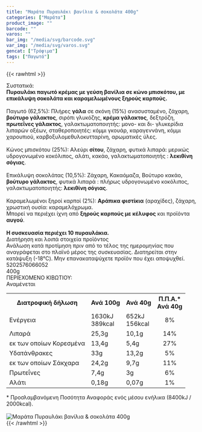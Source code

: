```yaml
---
title: "Μαράτα Πυραυλάκι βανίλια & σοκολάτα 400g"
categories: ["Μαράτα"]
product_image: ""
barcode: ""
varos: ""
bar_img: "/media/svg/barcode.svg"
var_img: "/media/svg/varos.svg"
gencat: ["Τρόφιμα"]
tags: ["Παγωτά"]
---
```

{{< rawhtml >}}

<div class="sload339"><div class="product"><div id="sistatika">Συστατικά:</div><div class="alltext"><b>Πυραυλάκι παγωτό κρέμας με γεύση βανίλια σε κώνο μπισκότου, με επικάλυψη σοκολάτα και καραμελωμένους ξηρούς καρπούς.</b><br><br>Παγωτό (62,5%): Πλήρες <b>γάλα</b> σε σκόνη (15%) ανασυσταμένο, ζάχαρη, <b>βούτυρο γάλακτος</b>, σιρόπι γλυκόζης, <b>κρέμα γάλακτος</b>, δεξτρόζη, <b>πρωτεΐνες γάλακτος</b>, γαλακτωματοποιητής: μονο- και δι- γλυκερίδια λιπαρών οξέων, σταθεροποιητές: κόμμι γκουάρ, καραγεννάνη, κόμμι χαρουπιού, καρβοξυλομεθυλοκυτταρίνη, αρωματικές ύλες.<br><br>Κώνος μπισκότου (25%): Αλεύρι <b>σίτου</b>, ζάχαρη, φυτικά λιπαρά: μερικώς υδρογονωμένο κοκόλιπος, αλάτι, κακάο, γαλακτωματοποιητής : <b>λεκιθίνη σόγιας</b>.<br><br>Επικάλυψη σοκολάτας (10,5%): Ζάχαρη, Κακαόμαζα, Βούτυρο κακάο, <b>βούτυρο γάλακτος</b>, φυτικά λιπαρά : πλήρως υδρογονωμένο κοκόλιπος, γαλακτωματοποιητής: <b>λεκιθίνη σόγιας</b>.<br><br>Καραμελωμένοι ξηροί καρποί (2%): <b>Αράπικα φιστίκια</b> (αραχίδες), ζάχαρη, χρωστική ουσία: καραμελόχρωμα.<br>Μπορεί να περιέχει ίχνη από <b>ξηρούς καρπούς με κέλυφος</b> και προϊόντα <b>αυγού</b>.<br><br><b>Η συσκευασία περιέχει 10 πυραυλάκια.</b><br></div><div id="loipa">Διατήρηση και λοιπά στοιχεία προϊόντος</div><div class="alltext">Ανάλωση κατά προτίμηση πριν από το τέλος της ημερομηνίας που αναγράφεται στο πλαϊνό μέρος της συσκευασίας. Διατηρείται στην κατάψυξη (-18°C). Μην επανακαταψύχετε προϊόν που έχει αποψυχθεί.</div><div id="barcode"><div id="barimage1"></div><span id="bartext">5202576066052</span></div><div id="varos"><div id="varosimage1"></div><span id="varostext">400g</span></div><div id="kivotio">ΠΕΡΙΕΧΟΜΕΝΟ ΚΙΒΩΤΙΟΥ:<br>Αναμένεται</div><div class="tabout"><table id="diatable"><tbody><tr><th>Διατροφική δήλωση</th><th>Ανά 100g</th><th>Ανά 40g</th><th>Π.Π.Α.*<br>Ανά 40g</th></tr><tr><td class="texr2">Ενέργεια</td><td class="texr">1630kJ<br>389kcal</td><td class="texr">652kJ<br>156kcal</td><td class="texr" style="text-align:center">8%</td></tr><tr><td class="texr2">Λιπαρά</td><td class="texr">25,3g</td><td class="texr">10,1g</td><td class="texr" style="text-align:center">14%</td></tr><tr><td class="gray">εκ των οποίων Κορεσµένα</td><td class="gray2">13,4g</td><td class="gray2">5,4g</td><td class="gray2" style="text-align:center">27%</td></tr><tr><td class="texr2">Yδατάνθρακες</td><td class="texr">33g</td><td class="texr">13,2g</td><td class="texr" style="text-align:center">5%</td></tr><tr><td class="gray">εκ των οποίων Σάκχαρα</td><td class="gray2">24,2g</td><td class="gray2">9,7g</td><td class="gray2" style="text-align:center">11%</td></tr><tr><td class="texr2">Πρωτεΐνες</td><td class="texr">7,4g</td><td class="texr">3g</td><td class="texr" style="text-align:center">6%</td></tr><tr><td class="texr2">Αλάτι</td><td class="texr">0,18g</td><td class="texr">0,07g</td><td class="texr" style="text-align:center">1%</td></tr></tbody></table></div><div class="alltext">* Προσλαμβανόμενη Ποσότητα Αναφοράς ενός μέσου ενήλικα (8400kJ / 2000kcal).</div><br><div class="pimg"><img alt="Μαράτα Πυραυλάκι βανίλια &amp; σοκολάτα 400g" title="Μαράτα Πυραυλάκι βανίλια &amp; σοκολάτα 400g" src="/media/images/marata-pyraulaki-banilia-sokolata-400g.jpg"></div></div></div>
{{< /rawhtml >}}


